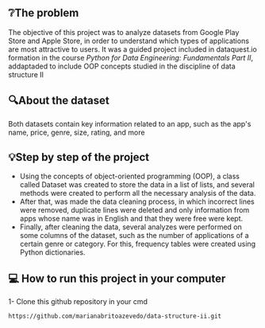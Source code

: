 ## :grey_question:The problem 

The objective of this project was to analyze datasets from Google Play Store and Apple Store, in order to understand which types of applications are most attractive to users. It was a guided project included in dataquest.io formation in the course *Python for Data Engineering: Fundamentals Part II*, addaptaded to include OOP concepts studied in the discipline of data structure II

## :mag:About the dataset

Both datasets contain key information related to an app, such as the app's name, price, genre, size, rating, and more

## :bulb:Step by step of the project
- Using the concepts of object-oriented programming (OOP), a class called Dataset was created to store the data in a list of lists, and several methods were created to perform all the necessary analysis of the data.
- After that, was made the data cleaning process, in which incorrect lines were removed, duplicate lines were deleted and only information from apps whose name was in English and that they were free were kept.
- Finally, after cleaning the data, several analyzes were performed on some columns of the dataset, such as the number of applications of a certain genre or category. For this, frequency tables were created using Python dictionaries.

## :computer: How to run this project in your computer

1- Clone this github repository in your cmd

```
https://github.com/marianabritoazevedo/data-structure-ii.git
```
